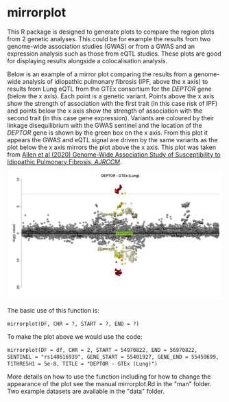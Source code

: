 # mirrorplot

This R package is designed to generate plots to compare the region plots from 2 genetic analyses. This could be for example the results from two genome-wide association studies (GWAS) or from a GWAS and an expression analysis such as those from eQTL studies. These plots are good for displaying results alongside a colocalisation analysis.

Below is an example of a mirror plot comparing the results from a genome-wide analysis of idiopathic pulmonary fibrosis (IPF, above the x axis) to results from Lung eQTL from the GTEx consortium for the *DEPTOR* gene (below the x axis). Each point is a genetic variant. Points above the x axis show the strength of association with the first trait (in this case risk of IPF) and points below the x axis show the strength of association with the second trait (in this case gene expression). Variants are coloured by their linkage disequilibrium with the GWAS sentinel and the location of the *DEPTOR* gene is shown by the green box on the x axis. From this plot it appears the GWAS and eQTL signal are driven by the same variants as the plot below the x axis mirrors the plot above the x axis. This plot was taken from [Allen et al (2020) Genome-Wide Association Study of Susceptibility to Idiopathic Pulmonary Fibrosis, *AJRCCM*](https://www.ncbi.nlm.nih.gov/pmc/articles/PMC7047454/).

![Example mirror plot](https://github.com/rjallen513/images/blob/master/DEPTOR_gtex_Lung.png?raw=true)

The basic use of this function is:

    mirrorplot(DF, CHR = ?, START = ?, END = ?)

To make the plot above we would use the code:

    mirrorplot(DF = df, CHR = 2, START = 54970822, END = 56970822, SENTINEL = "rs148616939", GENE_START = 55401927, GENE_END = 55459699, T1THRESH1 = 5e-8, TITLE = "DEPTOR - GTEx (Lung)")

More details on how to use the function including for how to change the appearance of the plot see the manual mirrorplot.Rd in the "man" folder. Two example datasets are available in the "data" folder.

